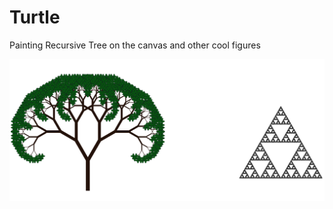 Turtle
======
Painting Recursive Tree on the canvas and other cool figures

![Alt text](https://github.com/Crysis-Gomez/Turtle/blob/master/example.png "Optional title")